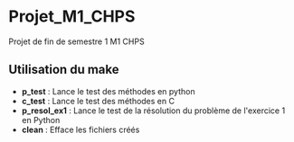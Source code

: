 # Projet_M1_CHPS

Projet de fin de semestre 1 M1 CHPS 

## Utilisation du make
- **p_test** : Lance le test des méthodes en python
- **c_test** : Lance le test des méthodes en C
- **p_resol_ex1** : Lance le test de la résolution du problème de l'exercice 1 en Python
- **clean** : Efface les fichiers créés
